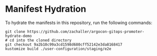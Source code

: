 # Manifest Hydration

To hydrate the manifests in this repository, run the following commands:

```shell
git clone https://github.com/zachaller/argocon-gitops-promoter-hydrate-demo
# cd into the cloned directory
git checkout 9a2b10c99a3cd1598d680cff52142e3da8168417
kustomize build ./user-configuration/staging/e2e
```
